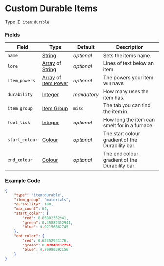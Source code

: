 # Custom Durable Items

Type ID: `item:durable`

### Fields

   Field   | Type | Default | Description
-----------|------|---------|-------------
`name` | [String](../../data_types/string) | *optional* | Sets the items name.
`lore` | [Array](../data_types/array.md) of [String](../data_types/string.md) | *optional* | Lines of text below an item.
`item_powers` | [Array](../data_types/array.md) of [Item Power](../data_types/item_power.md) | *optional* | The powers your item will have.
`durability` | [Integer](../data_types/integer.md) | *mandatory* | How many uses the item has.
`item_group`| [Item Group](../data_types/item_groups.md) | `misc` | The tab you can find the item in.
`fuel_tick` | [Integer](../data_types/integer.md) | *optional* | How long the item can smelt for in a furnace.
`start_colour` | [Colour](../data_types/colour.md) | *optional* | The start colour gradient of the Durability bar.
`end_colour` | [Colour](../data_types/colour.md) | *optional* | The end colour gradient of the Durability bar.

### Example Code

```json
{
	"type": "item:durable",
	"item_group": "materials",
	"durability": 100,
	"max_count": 64,
	"start_color": {
		"red": 0.85882352941,
		"green": 0.45882352941,
		"blue": 0.92156862745
	},
	"end_color": {
		"red": 0.62352941176,
		"green": 0.07843137254,
		"blue": 0.70980392156
	}
}
```
